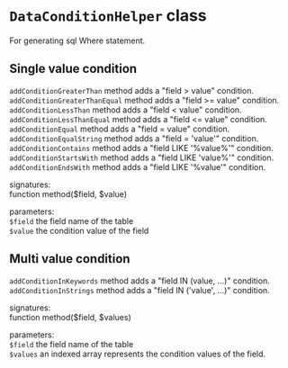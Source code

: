 # `DataConditionHelper` class
For generating sql Where statement.

## Single value condition
`addConditionGreaterThan` method adds a "field > value" condition.  
`addConditionGreaterThanEqual` method adds a "field >= value" condition.  
`addConditionLessThan` method adds a "field < value" condition.  
`addConditionLessThanEqual` method adds a "field <= value" condition.  
`addConditionEqual` method adds a "field = value" condition.  
`addConditionEqualString` method adds a "field = 'value'" condition.  
`addConditionContains` method adds a "field LIKE '%value%'" condition.  
`addConditionStartsWith` method adds a "field LIKE 'value%'" condition.  
`addConditionEndsWith` method adds a "field LIKE '%value'" condition.  

signatures:  
function method($field, $value)

parameters:  
`$field` the field name of the table  
`$value` the condition value of the field

## Multi value condition
`addConditionInKeywords` method adds a "field IN (value, ...)" condition.  
`addConditionInStrings` method adds a "field IN ('value', ...)" condition.  

signatures:  
function method($field, $values)

parameters:  
`$field` the field name of the table  
`$values` an indexed array represents the condition values of the field.
